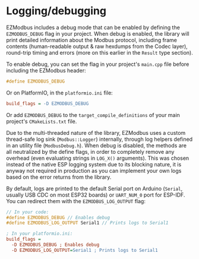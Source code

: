 # Logging/debugging

EZModbus includes a debug mode that can be enabled by defining the `EZMODBUS_DEBUG` flag in your project. When debug is enabled, the library will print detailed information about the Modbus protocol, including frame contents (human-readable output & raw hexdumps from the Codec layer), round-trip timing and errors (more on this earlier in the `Result` type section).

To enable debug, you can set the flag in your project's `main.cpp` file before including the EZModbus header:

```cpp
#define EZMODBUS_DEBUG
```

Or on PlatformIO, in the `platformio.ini` file:

```ini
build_flags = -D EZMODBUS_DEBUG
```

Or add `EZMODBUS_DEBUG` to the `target_compile_definitions` of your main project's `CMakeLists.txt` file.

Due to the multi-threaded nature of the library, EZModbus uses a custom thread-safe log sink (`Modbus::Logger`) internally, through log helpers defined in an utility file (`ModbusDebug.h`). When debug is disabled, the methods are all neutralized by the define flags, in order to completely remove any overhead (even evaluating strings in `LOG_X()` arguments). This was chosen instead of the native ESP logging system due to its blocking nature, it is anyway not required in production as you can implement your own logs based on the error returns from the library.

By default, logs are printed to the default Serial port on Arduino (`Serial`, usually USB CDC on most ESP32 boards) or `UART_NUM_0` port for ESP-IDF. You can redirect them with the `EZMODBUS_LOG_OUTPUT` flag:

```cpp
// In your code:
#define EZMODBUS_DEBUG // Enables debug
#define EZMODBUS_LOG_OUTPUT Serial1 // Prints logs to Serial1
```

```ini
; In your platformio.ini:
build_flags = 
  -D EZMODBUS_DEBUG ; Enables debug
  -D EZMODBUS_LOG_OUTPUT=Serial1 ; Prints logs to Serial1
```
